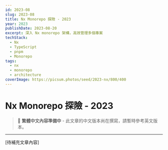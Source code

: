 ```yaml
---
id: 2023-08
slug: 2023-08
title: Nx Monorepo 探險 - 2023
year: 2023
publishDate: 2023-08-20
excerpt: 深入 Nx monorepo 架構，高效管理多個專案
techStack:
  - Nx
  - TypeScript
  - pnpm
  - Monorepo
tags:
  - nx
  - monorepo
  - architecture
coverImage: https://picsum.photos/seed/2023-nx/800/400
---
```


# Nx Monorepo 探險 - 2023

> 📝 **繁體中文內容準備中** - 此文章的中文版本尚在撰寫，請暫時參考英文版本。

---

[待補充文章內容]


